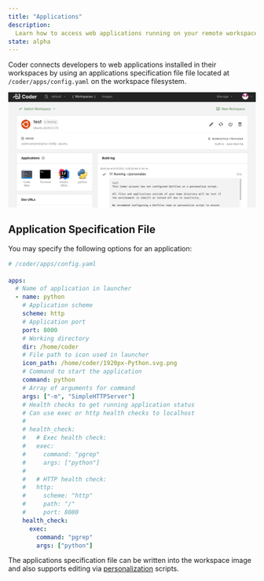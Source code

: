 ```yaml
---
title: "Applications"
description:
  Learn how to access web applications running on your remote workspace.
state: alpha
---
```


Coder connects developers to web applications installed in their workspaces by
using an applications specification file file located at
`/coder/apps/config.yaml` on the workspace filesystem.

![Application Launcher](../assets/workspaces/applications.png)

## Application Specification File

You may specify the following options for an application:

```yaml
# /coder/apps/config.yaml

apps:
  # Name of application in launcher
  - name: python
    # Application scheme
    scheme: http
    # Application port
    port: 8000
    # Working directory
    dir: /home/coder
    # File path to icon used in launcher
    icon_path: /home/coder/1920px-Python.svg.png
    # Command to start the application
    command: python
    # Array of arguments for command
    args: ["-m", "SimpleHTTPServer"]
    # Health checks to get running application status
    # Can use exec or http health checks to localhost
    #
    # health_check:
    #   # Exec health check:
    #   exec:
    #     command: "pgrep"
    #     args: ["python"]
    #
    #   # HTTP health check:
    #   http:
    #     scheme: "http"
    #     path: "/"
    #     port: 8080
    health_check:
      exec:
        command: "pgrep"
        args: ["python"]
```

The applications specification file can be written into the workspace image and
also supports editing via [personalization](./personalization.md) scripts.
